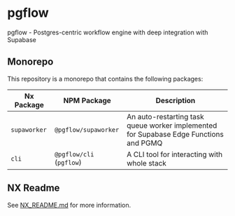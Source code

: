 # pgflow

pgflow - Postgres-centric workflow engine with deep integration with Supabase

## Monorepo

This repository is a monorepo that contains the following packages:

| Nx Package     | NPM Package | Description |
|--------------|-------------|-------------|
| `supaworker` | `@pgflow/supaworker` | An auto-restarting task queue worker implemented for Supabase Edge Functions and PGMQ |
| `cli` | `@pgflow/cli` (`pgflow`) | A CLI tool for interacting with whole stack |

## NX Readme

See [NX_README.md](./NX_README.md) for more information.
